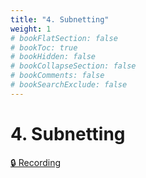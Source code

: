 ```yaml
---
title: "4. Subnetting"
weight: 1
# bookFlatSection: false
# bookToc: true
# bookHidden: false
# bookCollapseSection: false
# bookComments: false
# bookSearchExclude: false
---
```


# 4. Subnetting

[🔒 Recording](https://github.com/ryanbester/uni-resources/tree/main/sai/y1/tb2/4-subnetting)
